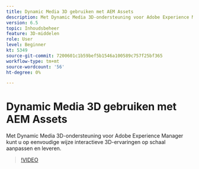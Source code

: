 ```yaml
---
title: Dynamic Media 3D gebruiken met AEM Assets
description: Met Dynamic Media 3D-ondersteuning voor Adobe Experience Manager kunt u op eenvoudige wijze interactieve 3D-ervaringen op schaal aanpassen en aanbieden
version: 6.5
topic: Inhoudsbeheer
feature: 3D-middelen
role: User
level: Beginner
kt: 5349
source-git-commit: 7200601c1b59bef5b1546a100589c757f25bf365
workflow-type: tm+mt
source-wordcount: '56'
ht-degree: 0%

---
```



# Dynamic Media 3D gebruiken met AEM Assets

Met Dynamic Media 3D-ondersteuning voor Adobe Experience Manager kunt u op eenvoudige wijze interactieve 3D-ervaringen op schaal aanpassen en leveren.

>[!VIDEO](https://video.tv.adobe.com/v/35156/?quality=12&learn=on)
